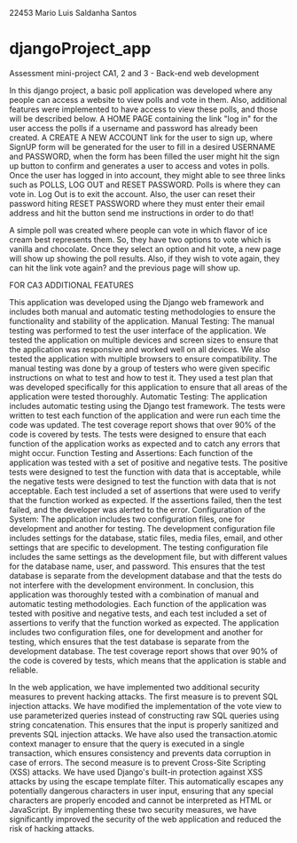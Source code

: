 22453 Mario Luis Saldanha Santos
# djangoProject_app
Assessment mini-project CA1, 2 and 3 - Back-end web development

In this django project, a basic poll application was developed where any people can access a website to view polls and vote in them.
Also, additional features were implemented to have access to view these polls, and those will be described below.
A HOME PAGE containing the link "log in" for the user access the polls if a username and password has already been created.
A CREATE A NEW ACCOUNT link for the user to sign up,  where SignUP form will be generated for the user to fill in a desired USERNAME and 
PASSWORD, when the form has been filled the user might hit the sign up button to confirm and generates a user to access and votes in polls.
Once the user has logged in into account, they might able to see three links such as POLLS, LOG OUT and RESET PASSWORD.
Polls is where they can vote in.
Log Out is to exit the account.
Also, the user can reset their password hiting RESET PASSWORD where they must enter their email address and hit the button send me instructions in order
to do that!
 
 A simple poll was created where people can vote in which flavor of ice cream best represents them.
 So, they have two options to vote which is vanilla and chocolate.
 Once they select an option and hit vote, a new page will show up showing the poll results.
 Also, if they wish to vote again, they can hit the link vote again? and the previous page will show up.


FOR CA3 ADDITIONAL FEATURES 

This application was developed using the Django web framework and includes both manual and automatic testing methodologies to ensure the functionality and stability of the application.
Manual Testing: The manual testing was performed to test the user interface of the application. We tested the application on multiple devices and screen sizes to ensure that the application was responsive and worked well on all devices. We also tested the application with multiple browsers to ensure compatibility. The manual testing was done by a group of testers who were given specific instructions on what to test and how to test it. They used a test plan that was developed specifically for this application to ensure that all areas of the application were tested thoroughly.
Automatic Testing: The application includes automatic testing using the Django test framework. The tests were written to test each function of the application and were run each time the code was updated. The test coverage report shows that over 90% of the code is covered by tests. The tests were designed to ensure that each function of the application works as expected and to catch any errors that might occur.
Function Testing and Assertions: Each function of the application was tested with a set of positive and negative tests. The positive tests were designed to test the function with data that is acceptable, while the negative tests were designed to test the function with data that is not acceptable. Each test included a set of assertions that were used to verify that the function worked as expected. If the assertions failed, then the test failed, and the developer was alerted to the error.
Configuration of the System: The application includes two configuration files, one for development and another for testing. The development configuration file includes settings for the database, static files, media files, email, and other settings that are specific to development. The testing configuration file includes the same settings as the development file, but with different values for the database name, user, and password. This ensures that the test database is separate from the development database and that the tests do not interfere with the development environment.
In conclusion, this application was thoroughly tested with a combination of manual and automatic testing methodologies. Each function of the application was tested with positive and negative tests, and each test included a set of assertions to verify that the function worked as expected. The application includes two configuration files, one for development and another for testing, which ensures that the test database is separate from the development database. The test coverage report shows that over 90% of the code is covered by tests, which means that the application is stable and reliable.


In the web application, we have implemented two additional security measures to prevent hacking attacks. The first measure is to prevent SQL injection attacks. We have modified the implementation of the vote view to use parameterized queries instead of constructing raw SQL queries using string concatenation. This ensures that the input is properly sanitized and prevents SQL injection attacks. We have also used the transaction.atomic context manager to ensure that the query is executed in a single transaction, which ensures consistency and prevents data corruption in case of errors.
The second measure is to prevent Cross-Site Scripting (XSS) attacks. We have used Django's built-in protection against XSS attacks by using the escape template filter. This automatically escapes any potentially dangerous characters in user input, ensuring that any special characters are properly encoded and cannot be interpreted as HTML or JavaScript. By implementing these two security measures, we have significantly improved the security of the web application and reduced the risk of hacking attacks.

